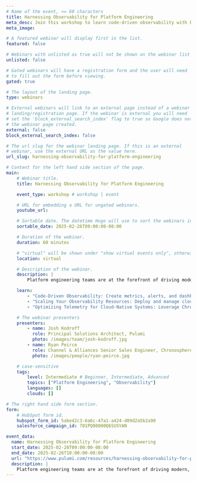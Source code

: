 ```yaml
---
# Name of the event, <= 60 characters
title: Harnessing Observability for Platform Engineering
meta_desc: Join this workshop to learn code-driven observability with Pulumi and Chronosphere, automating metrics, alerts, and scaling cloud-native observability
meta_image:

# A featured webinar will display first in the list.
featured: false

# Webinars with unlisted as true will not be shown on the webinar list
unlisted: false

# Gated webinars will have a registration form and the user will need
# to fill out the form before viewing.
gated: true

# The layout of the landing page.
type: webinars

# External webinars will link to an external page instead of a webinar
# landing/registration page. If the webinar is external you will need
# set the 'block_external_search_index' flag to true so Google does not index
# the webinar page created.
external: false
block_external_search_index: false

# The url slug for the webinar landing page. If this is an external
# webinar, use the external URL as the value here.
url_slug: harnessing-observability-for-platform-engineering

# Content for the left hand side section of the page.
main:
    # Webinar title.
    title: Harnessing Observability for Platform Engineering

    event_type: workshop # workshop | event

    # URL for embedding a URL for ungated webinars.
    youtube_url: 

    # Sortable date. The datetime Hugo will use to sort the webinars in date order.
    sortable_date: 2025-02-26T09:00:00-08:00

    # Duration of the webinar.
    duration: 60 minutes

    # "virtual" will be shown under "show virtual events only", otherwise shown as City, State (seattle, wa)
    location: virtual

    # Description of the webinar.
    description: |
        Platform engineering teams are at the forefront of driving modern, scalable infrastructure, where observability plays a crucial role. As systems grow increasingly complex, ensuring their health and performance can be challenging, but it doesn’t have to be! With Chronosphere and Pulumi, teams are equipped to define observability as code, staying ahead of issues, reducing resource sprawl, and delivering reliable systems at scale.

    learn:
        - "Code-Driven Observability: Create metrics, alerts, and dashboards as code to automate your observability solution, making it efficient and repeatable."
        - "Scaling Your Observability Resources: Deploy and manage cloud-native applications with Pulumi incorporating observability from Day 1 to achieve operational excellence."
        - "Optimizing Telemetry for Cloud-Native Systems: Leverage Chronosphere’s advanced capabilities to reduce noise, prioritize critical signals, and enhance system visibility."

    # The webinar presenters
    presenters:
        - name: Josh Kodroff 
          role: Principal Solutions Architect, Pulumi
          photo: /images/team/josh-kodroff.jpg
        - name: Ryan Peirce
          role: Channel & Alliances Senior Sales Engineer, Chronosphere
          photo: /images/people/ryan-peirce.jpg

    # case-sensitive
    tags:
        level: Intermediate # Beginner, Intermediate, Advanced
        topics: ["Platform Engineering", "Observability"]
        languages: []
        clouds: []

# The right hand side form section.
form:
    # HubSpot form id.
    hubspot_form_id: 5abe42c3-6a6c-47a1-a424-d09d2a5b2a90
    salesforce_campaign_id: 701PQ00000Q6SU5YAN

event_data:
  name: Harnessing Observability for Platform Engineering
  start_date: 2025-02-26T09:00:00-08:00
  end_date: 2025-02-26T10:00:00-08:00
  url: "https://www.pulumi.com/resources/harnessing-observability-for-platform-engineering/"
  description: |
    Platform engineering teams are at the forefront of driving modern, scalable infrastructure, where observability plays a crucial role. As systems grow increasingly complex, ensuring their health and performance can be challenging, but it doesn’t have to be! With Chronosphere and Pulumi, teams are equipped to define observability as code, staying ahead of issues, reducing resource sprawl, and delivering reliable systems at scale.
---
```

